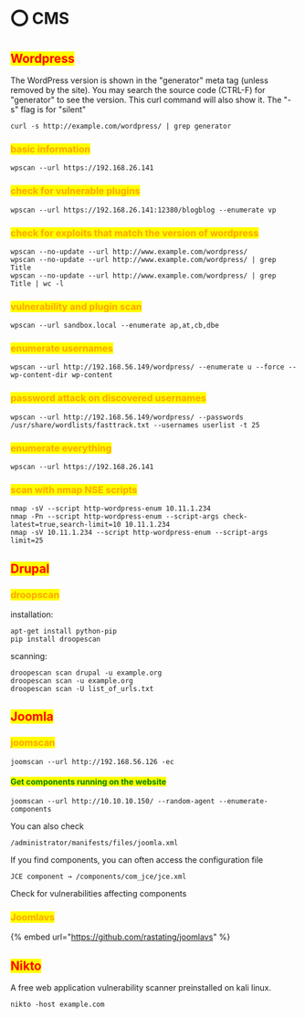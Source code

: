 # ⭕ CMS

## <mark style="color:red;">Wordpress</mark>

The WordPress version is shown in the "generator" meta tag (unless removed by the site). You may search the source code (CTRL-F) for "generator" to see the version. This curl command will also show it. The "-s" flag is for "silent"

```
curl -s http://example.com/wordpress/ | grep generator
```

### <mark style="color:orange;">basic information</mark>

```
wpscan --url https://192.168.26.141
```

### <mark style="color:orange;">check for vulnerable plugins</mark>

```
wpscan --url https://192.168.26.141:12380/blogblog --enumerate vp
```

### <mark style="color:orange;">check for exploits that match the version of wordpress</mark>

```
wpscan --no-update --url http://www.example.com/wordpress/
wpscan --no-update --url http://www.example.com/wordpress/ | grep Title
wpscan --no-update --url http://www.example.com/wordpress/ | grep Title | wc -l
```

### <mark style="color:orange;">vulnerability and plugin scan</mark>

```
wpscan --url sandbox.local --enumerate ap,at,cb,dbe
```

### <mark style="color:orange;">enumerate usernames</mark>

```
wpscan --url http://192.168.56.149/wordpress/ --enumerate u --force --wp-content-dir wp-content
```

### <mark style="color:orange;">password attack on discovered usernames</mark>

```
wpscan --url http://192.168.56.149/wordpress/ --passwords /usr/share/wordlists/fasttrack.txt --usernames userlist -t 25
```

### <mark style="color:orange;">enumerate everything</mark>

```
wpscan --url https://192.168.26.141
```

### <mark style="color:orange;">scan with nmap NSE scripts</mark>

```
nmap -sV --script http-wordpress-enum 10.11.1.234
nmap -Pn --script http-wordpress-enum --script-args check-latest=true,search-limit=10 10.11.1.234
nmap -sV 10.11.1.234 --script http-wordpress-enum --script-args limit=25
```

## <mark style="color:red;">Drupal</mark>

### <mark style="color:orange;">droopscan</mark>

installation:

```
apt-get install python-pip
pip install droopescan
```

scanning:

```
droopescan scan drupal -u example.org        
droopescan scan -u example.org
droopescan scan -U list_of_urls.txt
```

## <mark style="color:red;">Joomla</mark>

### <mark style="color:orange;">joomscan</mark>

```
joomscan --url http://192.168.56.126 -ec
```

#### <mark style="color:green;">Get components running on the website</mark>

```
joomscan --url http://10.10.10.150/ --random-agent --enumerate-components
```

You can also check

```
/administrator/manifests/files/joomla.xml
```

If you find components, you can often access the configuration file

```
JCE component → /components/com_jce/jce.xml
```

Check for vulnerabilities affecting components

### <mark style="color:orange;">Joomlavs</mark>

{% embed url="https://github.com/rastating/joomlavs" %}

## <mark style="color:red;">Nikto</mark>

A free web application vulnerability scanner preinstalled on kali linux.

```
nikto -host example.com
```
